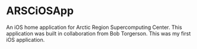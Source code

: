 ARSCiOSApp
==========

An iOS home application for Arctic Region Supercomputing Center. This application was built in collaboration from Bob Torgerson. This was my first iOS application.
